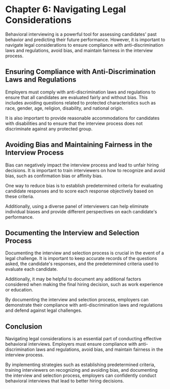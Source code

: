 Chapter 6: Navigating Legal Considerations
==========================================

Behavioral interviewing is a powerful tool for assessing candidates' past behavior and predicting their future performance. However, it is important to navigate legal considerations to ensure compliance with anti-discrimination laws and regulations, avoid bias, and maintain fairness in the interview process.

Ensuring Compliance with Anti-Discrimination Laws and Regulations
-----------------------------------------------------------------

Employers must comply with anti-discrimination laws and regulations to ensure that all candidates are evaluated fairly and without bias. This includes avoiding questions related to protected characteristics such as race, gender, age, religion, disability, and national origin.

It is also important to provide reasonable accommodations for candidates with disabilities and to ensure that the interview process does not discriminate against any protected group.

Avoiding Bias and Maintaining Fairness in the Interview Process
---------------------------------------------------------------

Bias can negatively impact the interview process and lead to unfair hiring decisions. It is important to train interviewers on how to recognize and avoid bias, such as confirmation bias or affinity bias.

One way to reduce bias is to establish predetermined criteria for evaluating candidate responses and to score each response objectively based on these criteria.

Additionally, using a diverse panel of interviewers can help eliminate individual biases and provide different perspectives on each candidate's performance.

Documenting the Interview and Selection Process
-----------------------------------------------

Documenting the interview and selection process is crucial in the event of a legal challenge. It is important to keep accurate records of the questions asked, the candidate's responses, and the predetermined criteria used to evaluate each candidate.

Additionally, it may be helpful to document any additional factors considered when making the final hiring decision, such as work experience or education.

By documenting the interview and selection process, employers can demonstrate their compliance with anti-discrimination laws and regulations and defend against legal challenges.

Conclusion
----------

Navigating legal considerations is an essential part of conducting effective behavioral interviews. Employers must ensure compliance with anti-discrimination laws and regulations, avoid bias, and maintain fairness in the interview process.

By implementing strategies such as establishing predetermined criteria, training interviewers on recognizing and avoiding bias, and documenting the interview and selection process, employers can confidently conduct behavioral interviews that lead to better hiring decisions.

